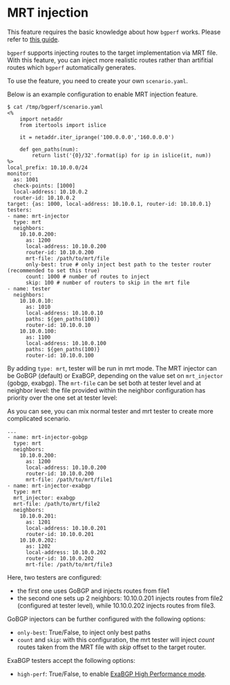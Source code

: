 # MRT injection

This feature requires the basic knowledge about how `bgperf` works.
Please refer to [this guide](https://github.com/osrg/bgperf/blob/master/docs/how_bgperf_works.md).

`bgperf` supports injecting routes to the target implementation via MRT file.
With this feature, you can inject more realistic routes rather than artifitial routes which
`bgperf` automatically generates.

To use the feature, you need to create your own `scenario.yaml`.

Below is an example configuration to enable MRT injection feature.

```shell
$ cat /tmp/bgperf/scenario.yaml
<%
    import netaddr
    from itertools import islice

    it = netaddr.iter_iprange('100.0.0.0','160.0.0.0')

    def gen_paths(num):
        return list('{0}/32'.format(ip) for ip in islice(it, num))
%>
local_prefix: 10.10.0.0/24
monitor:
  as: 1001
  check-points: [1000]
  local-address: 10.10.0.2
  router-id: 10.10.0.2
target: {as: 1000, local-address: 10.10.0.1, router-id: 10.10.0.1}
testers:
- name: mrt-injector
  type: mrt
  neighbors:
    10.10.0.200:
      as: 1200
      local-address: 10.10.0.200
      router-id: 10.10.0.200
      mrt-file: /path/to/mrt/file
      only-best: true # only inject best path to the tester router (recommended to set this true)
      count: 1000 # number of routes to inject
      skip: 100 # number of routers to skip in the mrt file
- name: tester
  neighbors:
    10.10.0.10:
      as: 1010
      local-address: 10.10.0.10
      paths: ${gen_paths(100)}
      router-id: 10.10.0.10
    10.10.0.100:
      as: 1100
      local-address: 10.10.0.100
      paths: ${gen_paths(100)}
      router-id: 10.10.0.100
```

By adding `type: mrt`, tester will be run in mrt mode.
The MRT injector can be GoBGP (default) or ExaBGP, depending on the value set on `mrt_injector` (gobgp, exabgp).
The `mrt-file` can be set both at tester level and at neighbor level: the file provided within the neighbor configuration has priority over the one set at tester level:

As you can see, you can mix normal tester and mrt tester to create more complicated scenario.

```
...
- name: mrt-injector-gobgp
  type: mrt
  neighbors:
    10.10.0.200:
      as: 1200
      local-address: 10.10.0.200
      router-id: 10.10.0.200
      mrt-file: /path/to/mrt/file1
- name: mrt-injector-exabgp
  type: mrt
  mrt_injector: exabgp
  mrt-file: /path/to/mrt/file2
  neighbors:
    10.10.0.201:
      as: 1201
      local-address: 10.10.0.201
      router-id: 10.10.0.201
    10.10.0.202:
      as: 1202
      local-address: 10.10.0.202
      router-id: 10.10.0.202
      mrt-file: /path/to/mrt/file3
```

Here, two testers are configured:
- the first one uses GoBGP and injects routes from file1
- the second one sets up 2 neighbors: 10.10.0.201 injects routes from file2 (configured at tester level), while 10.10.0.202 injects routes from file3.

GoBGP injectors can be further configured with the following options:
- `only-best`: True/False, to inject only best paths
- `count` and `skip`: with this configuration, the mrt tester will inject *count* routes taken from the MRT file with *skip* offset to the target router.

ExaBGP testers accept the following options:
- `high-perf`: True/False, to enable [ExaBGP High Performance mode](https://github.com/Exa-Networks/exabgp/wiki/High-Performance).
